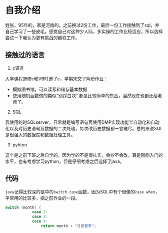 # 自我介绍
姓张，95年的，家是河南的。之前换过2份工作，最后一份工作接触到了sql，并自己学习了一些皮毛。感觉自己对这种少人际，多实操的工作比较适应，所以选择
尝试一下我认为更有挑战的编程工作。

## 接触过的语言
1. c语言

  大学课程选修c和VB时选了c，学期末交了两份作业：
* 模拟图书馆，可以读写和储存基本数据
* 使用随机函数做的类似“别踩白块”
  都是比较简单的东西，当然现在也都还给老师了。
2. SQL

  我使用的时SQLserver，日常就是编写语句再使用DMP实现功能半自动化和自动化以及对历史语句及数据的二次处理，每次改历史数据都一言难尽。总的来说SQL是很强大的数据库和数据处理工具。
  
3. pyhton

  这个是之前下班之后自学的，因为学的不是很扎实，会抄不会改，算是刚刚入门的水平，也有考虑学习python，但是仔细考虑之后选择了java。

## 代码
  `java`记得比较深的是中的`switch case`函数，因为SQL中有个很像的`case when`，平常用的比较多，摘之前作业的一段。
```java
switch (month) {
            case 2:
            case 3:
            case 4:
                return month + "月是春季";
```
